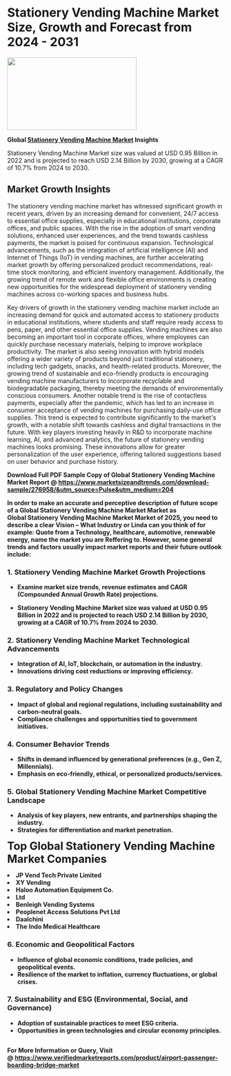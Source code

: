 <H1>Stationery Vending Machine Market Size, Growth and Forecast from 2024 - 2031</H1><img class="aligncenter size-medium wp-image-584254" src="https://thirdeyenews.in/wp-content/uploads/2024/09/Global-Market-Research-300x168.jpeg" alt="" width="300" height="168" /><p><strong>Global&nbsp;<a href="https://www.marketsizeandtrends.com/download-sample/276958/&amp;utm_source=Pulse&amp;utm_medium=204">Stationery Vending Machine Market</a> Insights</strong></p><p>Stationery Vending Machine Market size was valued at USD 0.95 Billion in 2022 and is projected to reach USD 2.14 Billion by 2030, growing at a CAGR of 10.7% from 2024 to 2030.</p><p><h2>Market Growth Insights</h2> <p>The stationery vending machine market has witnessed significant growth in recent years, driven by an increasing demand for convenient, 24/7 access to essential office supplies, especially in educational institutions, corporate offices, and public spaces. With the rise in the adoption of smart vending solutions, enhanced user experiences, and the trend towards cashless payments, the market is poised for continuous expansion. Technological advancements, such as the integration of artificial intelligence (AI) and Internet of Things (IoT) in vending machines, are further accelerating market growth by offering personalized product recommendations, real-time stock monitoring, and efficient inventory management. Additionally, the growing trend of remote work and flexible office environments is creating new opportunities for the widespread deployment of stationery vending machines across co-working spaces and business hubs.</p> <p><strong></strong></p> <p>Key drivers of growth in the stationery vending machine market include an increasing demand for quick and automated access to stationery products in educational institutions, where students and staff require ready access to pens, paper, and other essential office supplies. Vending machines are also becoming an important tool in corporate offices, where employees can quickly purchase necessary materials, helping to improve workplace productivity. The market is also seeing innovation with hybrid models offering a wider variety of products beyond just traditional stationery, including tech gadgets, snacks, and health-related products. Moreover, the growing trend of sustainable and eco-friendly products is encouraging vending machine manufacturers to incorporate recyclable and biodegradable packaging, thereby meeting the demands of environmentally conscious consumers. Another notable trend is the rise of contactless payments, especially after the pandemic, which has led to an increase in consumer acceptance of vending machines for purchasing daily-use office supplies. This trend is expected to contribute significantly to the market's growth, with a notable shift towards cashless and digital transactions in the future. With key players investing heavily in R&D to incorporate machine learning, AI, and advanced analytics, the future of stationery vending machines looks promising. These innovations allow for greater personalization of the user experience, offering tailored suggestions based on user behavior and purchase history. <p><strong></p><p><span class=""><strong>Download Full PDF Sample Copy of Global Stationery Vending Machine Market Report</strong> @ <a href="https://www.marketsizeandtrends.com/download-sample/276958/&amp;utm_source=Pulse&amp;utm_medium=204" target="_blank">https://www.marketsizeandtrends.com/download-sample/276958/&amp;utm_source=Pulse&amp;utm_medium=204</a></span></p><p>In order to make an accurate and perceptive description of future scope of a Global&nbsp;Stationery Vending Machine Market Market as Global&nbsp;Stationery Vending Machine Market Market of 2025, you need to describe a clear Vision &ndash; What Industry or Linda can you think of for example: Quote from a Technology, healthcare, automotive, renewable energy, name the market you are Reffering to. However, some general trends and factors usually impact market reports and their future outlook include:</p><h3>1.&nbsp;<strong>Stationery Vending Machine Market Growth Projections</strong></h3><ul><li>Examine market size trends, revenue estimates and CAGR (Compounded Annual Growth Rate) projections.</li><li><p>Stationery Vending Machine Market size was valued at USD 0.95 Billion in 2022 and is projected to reach USD 2.14 Billion by 2030, growing at a CAGR of 10.7% from 2024 to 2030.</p></li></ul><h3>2.&nbsp;<strong>Stationery Vending Machine Market Technological Advancements</strong></h3><ul><li>Integration of AI, IoT, blockchain, or automation in the industry.</li><li>Innovations driving cost reductions or improving efficiency.</li></ul><h3>3.&nbsp;<strong>Regulatory and Policy Changes</strong></h3><ul><li>Impact of global and regional regulations, including sustainability and carbon-neutral goals.</li><li>Compliance challenges and opportunities tied to government initiatives.</li></ul><h3>4.&nbsp;<strong>Consumer Behavior Trends</strong></h3><ul><li>Shifts in demand influenced by generational preferences (e.g., Gen Z, Millennials).</li><li>Emphasis on eco-friendly, ethical, or personalized products/services.</li></ul><h3>5.&nbsp;<strong>Global Stationery Vending Machine Market Competitive Landscape</strong></h3><ul><li>Analysis of key players, new entrants, and partnerships shaping the industry.</li><li>Strategies for differentiation and market penetration.</li></ul><p data-pm-slice="1 1 []"><span style="color: inherit; font-family: inherit; font-size: 25px;">Top Global Stationery Vending Machine Market Companies</span></p><div class="" data-test-id=""><p><li>JP Vend Tech Private Limited</li><li> XY Vending</li><li> Haloo Automation Equipment Co.</li><li> Ltd</li><li> Benleigh Vending Systems</li><li> Peoplenet Access Solutions Pvt Ltd</li><li> Daalchini</li><li> The Indo Medical Healthcare</li></p></div><h3>6.&nbsp;<strong>Economic and Geopolitical Factors</strong></h3><ul><li>Influence of global economic conditions, trade policies, and geopolitical events.</li><li>Resilience of the market to inflation, currency fluctuations, or global crises.</li></ul><h3>7.&nbsp;<strong>Sustainability and ESG (Environmental, Social, and Governance)</strong></h3><ul><li>Adoption of sustainable practices to meet ESG criteria.</li><li>Opportunities in green technologies and circular economy principles.</li></ul><h2><strong style="font-size: 14px;">For More Information or Query, Visit @&nbsp;</strong><a style="background-color: #ffffff; font-size: 14px;" href="https://www.marketsizeandtrends.com/report/stationery-vending-machine-market/" target="_blank">https://www.verifiedmarketreports.com/product/airport-passenger-boarding-bridge-market</a></h2>
